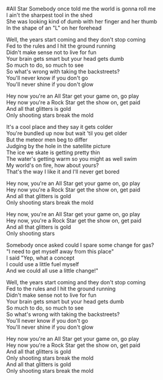 #All Star
Somebody once told me the world is gonna roll me<br/>
I ain't the sharpest tool in the shed<br/>
She was looking kind of dumb with her finger and her thumb<br/>
In the shape of an "L" on her forehead

Well, the years start coming and they don't stop coming<br/>
Fed to the rules and I hit the ground running<br/>
Didn't make sense not to live for fun<br/>
Your brain gets smart but your head gets dumb<br/>
So much to do, so much to see<br/>
So what's wrong with taking the backstreets?<br/>
You'll never know if you don't go<br/>
You'll never shine if you don't glow

Hey now you're an All Star get your game on, go play<br/>
Hey now you're a Rock Star get the show on, get paid<br/>
And all that glitters is gold<br/>
Only shooting stars break the mold

It's a cool place and they say it gets colder<br/>
You're bundled up now but wait 'til you get older<br/>
But the meteor men beg to differ<br/>
Judging by the hole in the satellite picture<br/>
The ice we skate is getting pretty thin<br/>
The water's getting warm so you might as well swim<br/>
My world's on fire, how about yours?<br/>
That's the way I like it and I'll never get bored
 
Hey now, you're an All Star get your game on, go play<br/>
Hey now you're a Rock Star get the show on, get paid<br/>
And all that glitters is gold<br/>
Only shooting stars break the mold

Hey now, you're an All Star get your game on, go play<br/>
Hey now, you're a Rock Star get the show on, get paid<br/>
And all that glitters is gold<br/>
Only shooting stars

Somebody once asked could I spare some change for gas?<br/>
"I need to get myself away from this place"<br/>
I said "Yep, what a concept<br/>
I could use a little fuel myself<br/>
And we could all use a little change!"

Well, the years start coming and they don't stop coming<br/>
Fed to the rules and I hit the ground running<br/>
Didn't make sense not to live for fun<br/>
Your brain gets smart but your head gets dumb<br/>
So much to do, so much to see<br/>
So what's wrong with taking the backstreets?<br/>
You'll never know if you don't go<br/>
You'll never shine if you don't glow<br/>

Hey now you're an All Star get your game on, go play<br/>
Hey now you're a Rock Star get the show on, get paid<br/>
And all that glitters is gold<br/>
Only shooting stars break the mold<br/>
And all that glitters is gold<br/>
Only shooting stars break the mold

